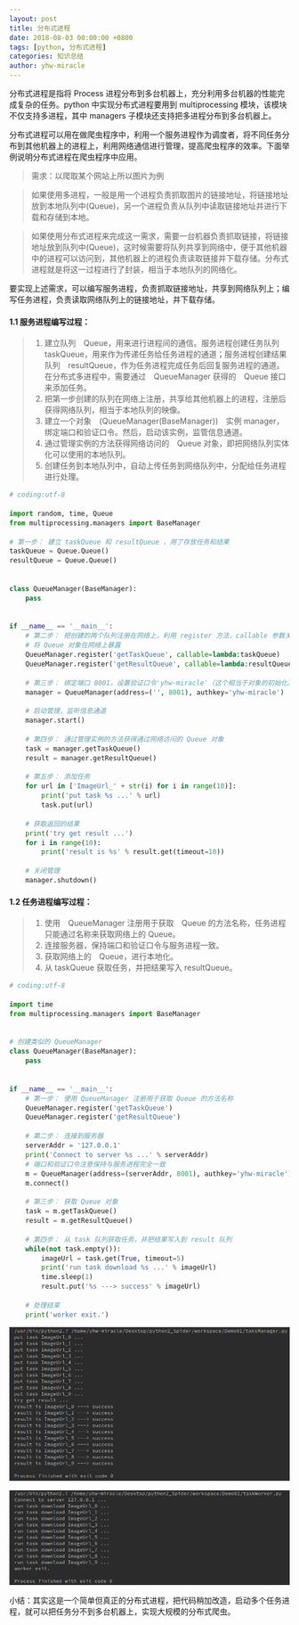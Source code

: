 ```yaml
---
layout: post
title: 分布式进程
date: 2018-08-03 00:00:00 +0800
tags: [python, 分布式进程]
categories: 知识总结
author: yhw-miracle
---
```

分布式进程是指将 Process 进程分布到多台机器上，充分利用多台机器的性能完成复杂的任务。python 中实现分布式进程要用到 multiprocessing 模块，该模块不仅支持多进程，其中 managers 子模块还支持把多进程分布到多台机器上。

分布式进程可以用在做爬虫程序中，利用一个服务进程作为调度者，将不同任务分布到其他机器上的进程上，利用网络通信进行管理，提高爬虫程序的效率。下面举例说明分布式进程在爬虫程序中应用。

> 需求：以爬取某个网站上所以图片为例

> 如果使用多进程，一般是用一个进程负责抓取图片的链接地址，将链接地址放到本地队列中(Queue)，另一个进程负责从队列中读取链接地址并进行下载和存储到本地。

> 如果使用分布式进程来完成这一需求，需要一台机器负责抓取链接，将链接地址放到队列中(Queue)，这时候需要将队列共享到网络中，便于其他机器中的进程可以访问到，其他机器上的进程负责读取链接并下载存储。分布式进程就是将这一过程进行了封装，相当于本地队列的网络化。

要实现上述需求，可以编写服务进程，负责抓取链接地址，共享到网络队列上；编写任务进程，负责读取网络队列上的链接地址，并下载存储。

#### 1.1 服务进程编写过程：
> 1. 建立队列　Queue，用来进行进程间的通信。服务进程创建任务队列　taskQueue，用来作为传递任务给任务进程的通道；服务进程创建结果队列　resultQueue，作为任务进程完成任务后回复服务进程的通道。在分布式多进程中，需要通过　QueueManager 获得的　Queue 接口来添加任务。
> 2. 把第一步创建的队列在网络上注册，共享给其他机器上的进程，注册后获得网络队列，相当于本地队列的映像。
> 3. 建立一个对象　(QueueManager(BaseManager))　实例 manager，绑定端口和验证口令。然后，启动该实例，监管信息通道。
> 4. 通过管理实例的方法获得网络访问的　Queue 对象，即把网络队列实体化可以使用的本地队列。
> 5. 创建任务到本地队列中，自动上传任务到网络队列中，分配给任务进程进行处理。

```python
# coding:utf-8

import random, time, Queue
from multiprocessing.managers import BaseManager

# 第一步： 建立 taskQueue 和 resultQueue ，用了存放任务和结果
taskQueue = Queue.Queue()
resultQueue = Queue.Queue()


class QueueManager(BaseManager):
    pass


if __name__ == '__main__':
    # 第二步： 把创建的两个队列注册在网络上，利用 register 方法，callable 参数关联了 Queue 对象
    # 将 Queue 对象在网络上暴露
    QueueManager.register('getTaskQueue', callable=lambda:taskQueue)
    QueueManager.register('getResultQueue', callable=lambda:resultQueue)

    # 第三步： 绑定端口 8001，设置验证口令'yhw-miracle'（这个相当于对象的初始化）
    manager = QueueManager(address=('', 8001), authkey='yhw-miracle')

    # 启动管理，监听信息通道
    manager.start()

    # 第四步： 通过管理实例的方法获得通过网络访问的 Queue 对象
    task = manager.getTaskQueue()
    result = manager.getResultQueue()

    # 第五步： 添加任务
    for url in ['ImageUrl_' + str(i) for i in range(10)]:
        print('put task %s ...' % url)
        task.put(url)

    # 获取返回的结果
    print('try get result ...')
    for i in range(10):
        print('result is %s' % result.get(timeout=10))

    # 关闭管理
    manager.shutdown()
```

#### 1.2 任务进程编写过程：
> 1. 使用　QueueManager 注册用于获取　Queue 的方法名称，任务进程只能通过名称来获取网络上的 Queue。
> 2. 连接服务器，保持端口和验证口令与服务进程一致。
> 3. 获取网络上的　Queue，进行本地化。
> 4. 从 taskQueue 获取任务，并把结果写入 resultQueue。

```python
# coding:utf-8

import time
from multiprocessing.managers import BaseManager


# 创建类似的 QueueManager
class QueueManager(BaseManager):
    pass


if __name__ == '__main__':
    # 第一步： 使用 QueueManager 注册用于获取 Queue 的方法名称
    QueueManager.register('getTaskQueue')
    QueueManager.register('getResultQueue')

    # 第二步： 连接到服务器
    serverAddr = '127.0.0.1'
    print('Connect to server %s ...' % serverAddr)
    # 端口和验证口令注意保持与服务进程完全一致
    m = QueueManager(address=(serverAddr, 8001), authkey='yhw-miracle')
    m.connect()

    # 第三步： 获取 Queue 对象
    task = m.getTaskQueue()
    result = m.getResultQueue()

    # 第四步： 从 task 队列获取任务，并把结果写入到 result 队列
    while(not task.empty()):
        imageUrl = task.get(True, timeout=5)
        print('run task download %s ...' % imageUrl)
        time.sleep(1)
        result.put('%s ---> success' % imageUrl)

    # 处理结束
    print('worker exit.')
```

![](/images/2018/August/Screenshot%20from%202018-08-03%2013-31-06.png)

![](/images/2018/August/Screenshot%20from%202018-08-03%2013-31-15.png)

小结：其实这是一个简单但真正的分布式进程，把代码稍加改造，启动多个任务进程，就可以把任务分不到多台机器上，实现大规模的分布式爬虫。
